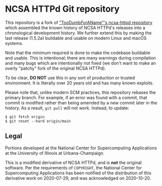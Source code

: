 # NCSA HTTPd Git repository

This repository is a fork of ["TooDumbForAName"'s ncsa-httpd repository](https://github.com/TooDumbForAName/ncsa-httpd) which assembled the known history of NCSA HTTPd's releases into a chronological development history.
We further extend this by making the last release (1.5.2a) buildable and usable on modern Linux and macOS systems.

Note that the minimum required is done to make the codebase buildable and usable.
This is intentional; there are many warnings during compilation and many bugs which are intentionally not fixed (we don't want to make an overly "patchy" fork of the original NCSA HTTPd).

To be clear, **DO NOT** use this in any sort of production or trusted environment.
It is literally over 20 years old and has many known exploits.

Please note that, unlike modern SCM practices, this repository rebases the primary branch.
For example, if an error was found with a commit, that commit is modified rather than being amended by a new commit later in the history.
As a result, `git pull` will not work.
Instead, to update:

```
$ git fetch origin
$ git reset --hard origin/main
```

## Legal
Portions developed at the National Center for Supercomputing Applications at the University of Illinois at Urbana-Champaign.

This is a modified derivative of NCSA HTTPd, and is **not** the original software.
Per the requirements of `COPYRIGHT`, the National Center for Supercomputing Applications has been notified of the distribution of this derivative work on 2020-07-29, and was acknowledged on 2020-10-20.
